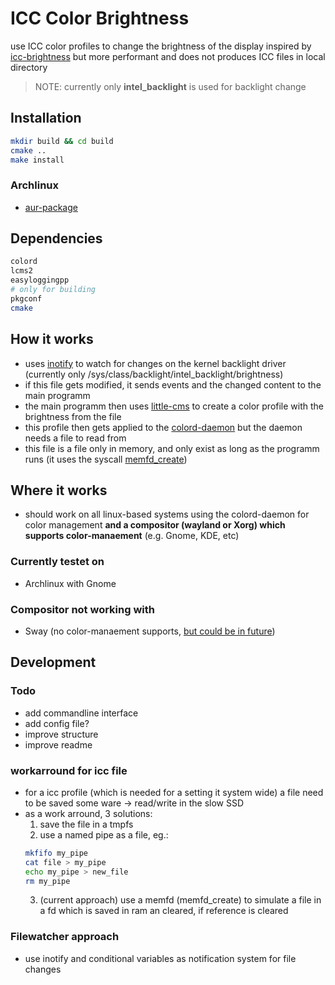 # ICC Color Brightness
use ICC color profiles to change the brightness of the display
inspired by [icc-brightness](https://github.com/udifuchs/icc-brightness) but more performant and does not produces ICC files in local directory
> NOTE: currently only **intel_backlight** is used for backlight change

## Installation
```bash
mkdir build && cd build
cmake ..
make install
```
### Archlinux
- [aur-package](https://aur.archlinux.org/packages/colord-brightness)


## Dependencies
```bash
colord
lcms2
easyloggingpp
# only for building
pkgconf
cmake
```

## How it works
- uses [inotify](https://man7.org/linux/man-pages/man7/inotify.7.html) to watch for changes on the kernel backlight driver (currently only /sys/class/backlight/intel_backlight/brightness)
- if this file gets modified, it sends events and the changed content to the main programm
- the main programm then uses [little-cms](https://github.com/mm2/Little-CMS) to create a color profile with the brightness from the file
- this profile then gets applied to the [colord-daemon](https://github.com/hughsie/colord) but the daemon needs a file to read from
- this file is a file only in memory, and only exist as long as the programm runs (it uses the syscall [memfd_create](https://www.man7.org/linux/man-pages/man2/memfd_create.2.html#top_of_page))

## Where it works
- should work on all linux-based systems using the colord-daemon for color management **and a compositor (wayland or Xorg) which supports color-manaement** (e.g. Gnome, KDE, etc)
### Currently testet on
- Archlinux with Gnome
### Compositor not working with
- Sway (no color-manaement supports, [but could be in future](https://github.com/swaywm/sway/pull/5586))

## Development

### Todo
- add commandline interface
- add config file?
- improve structure
- improve readme

### workarround for icc file
- for a icc profile (which is needed for a setting it system wide) a file need to be saved some ware -> read/write in the slow SSD 
- as a work arround, 3 solutions:
    1. save the file in a tmpfs
    2. use a named pipe as a file, eg.:
    ```bash
    mkfifo my_pipe
    cat file > my_pipe
    echo my_pipe > new_file
    rm my_pipe
    ```
    3. (current approach) use a memfd (memfd_create) to simulate a file in a fd which is saved in ram an cleared, if reference is cleared

### Filewatcher approach
-   use inotify and conditional variables as notification system for file changes
